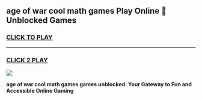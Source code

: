 
## age of war cool math games Play Online 👋 Unblocked Games
<h3>
<a href="https://news.freeplayer.one?title=age_of_war_cool_math_games&ref=17CMG">CLICK TO PLAY</a></h3>
<hr>

<h3>
<a href="https://news.freeplayer.one?title=age_of_war_cool_math_games&ref=17CMG">CLICK 2 PLAY</a>
  
</h3>

<a href="https://news.freeplayer.one?title=age_of_war_cool_math_games&ref=17CMG/"><img src="https://clearcache.store/games.png"></a>


**age of war cool math games games unblocked: Your Gateway to Fun and Accessible Online Gaming**
